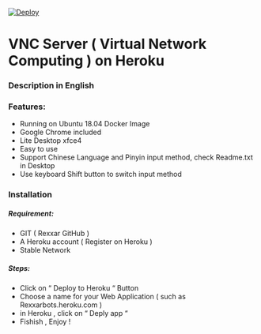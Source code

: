 [![Deploy](https://www.herokucdn.com/deploy/button.svg)](https://heroku.com/deploy)
# VNC Server ( Virtual Network Computing ) on Heroku
### Description in English

### Features:
  - Running on Ubuntu 18.04 Docker Image
  - Google Chrome included
  - Lite Desktop xfce4
  - Easy to use
  - Support Chinese Language and Pinyin input method, check Readme.txt in Desktop
  - Use keyboard Shift button to switch input method      

### Installation

##### Requirement:
 - GIT  ( Rexxar GitHub )
 - A Heroku account ( Register on Heroku )
 - Stable Network

##### Steps: 
- Click on “ Deploy to Heroku “ Button 
- Choose a name for your Web Application ( such as Rexxarbots.heroku.com )
- in Heroku , click on “ Deply app “ 
- Fishish , Enjoy !



